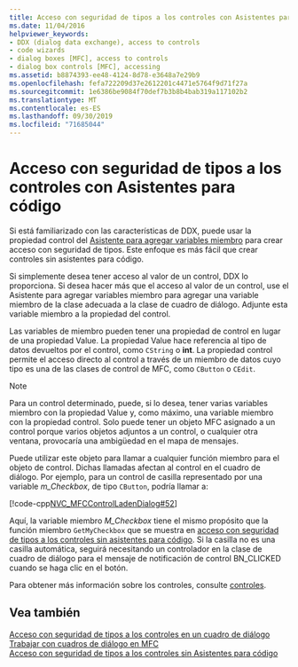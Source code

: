 ```yaml
---
title: Acceso con seguridad de tipos a los controles con Asistentes para código
ms.date: 11/04/2016
helpviewer_keywords:
- DDX (dialog data exchange), access to controls
- code wizards
- dialog boxes [MFC], access to controls
- dialog box controls [MFC], accessing
ms.assetid: b8874393-ee48-4124-8d78-e3648a7e29b9
ms.openlocfilehash: fefa722209d37e2612201c4471e5764f9d71f27a
ms.sourcegitcommit: 1e6386be9084f70def7b3b8b4bab319a117102b2
ms.translationtype: MT
ms.contentlocale: es-ES
ms.lasthandoff: 09/30/2019
ms.locfileid: "71685044"
---
```

# <a name="type-safe-access-to-controls-with-code-wizards"></a>Acceso con seguridad de tipos a los controles con Asistentes para código

Si está familiarizado con las características de DDX, puede usar la propiedad control del [Asistente para agregar variables miembro](../ide/add-member-variable-wizard.md) para crear acceso con seguridad de tipos. Este enfoque es más fácil que crear controles sin asistentes para código.

Si simplemente desea tener acceso al valor de un control, DDX lo proporciona. Si desea hacer más que el acceso al valor de un control, use el Asistente para agregar variables miembro para agregar una variable miembro de la clase adecuada a la clase de cuadro de diálogo. Adjunte esta variable miembro a la propiedad del control.

Las variables de miembro pueden tener una propiedad de control en lugar de una propiedad Value. La propiedad Value hace referencia al tipo de datos devueltos por el control, como `CString` o **int**. La propiedad control permite el acceso directo al control a través de un miembro de datos cuyo tipo es una de las clases de control de MFC, como `CButton` o `CEdit`.

> [!NOTE]
>  Para un control determinado, puede, si lo desea, tener varias variables miembro con la propiedad Value y, como máximo, una variable miembro con la propiedad control. Solo puede tener un objeto MFC asignado a un control porque varios objetos adjuntos a un control, o cualquier otra ventana, provocaría una ambigüedad en el mapa de mensajes.

Puede utilizar este objeto para llamar a cualquier función miembro para el objeto de control. Dichas llamadas afectan al control en el cuadro de diálogo. Por ejemplo, para un control de casilla representado por una variable *m_Checkbox*, de tipo `CButton`, podría llamar a:

[!code-cpp[NVC_MFCControlLadenDialog#52](../mfc/codesnippet/cpp/type-safe-access-to-controls-with-code-wizards_1.cpp)]

Aquí, la variable miembro *M_Checkbox* tiene el mismo propósito que la función miembro `GetMyCheckbox` que se muestra en [acceso con seguridad de tipos a los controles sin asistentes para código](../mfc/type-safe-access-to-controls-without-code-wizards.md). Si la casilla no es una casilla automática, seguirá necesitando un controlador en la clase de cuadro de diálogo para el mensaje de notificación de control BN_CLICKED cuando se haga clic en el botón.

Para obtener más información sobre los controles, consulte [controles](../mfc/controls-mfc.md).

## <a name="see-also"></a>Vea también

[Acceso con seguridad de tipos a los controles en un cuadro de diálogo](../mfc/type-safe-access-to-controls-in-a-dialog-box.md)<br/>
[Trabajar con cuadros de diálogo en MFC](../mfc/life-cycle-of-a-dialog-box.md)<br/>
[Acceso con seguridad de tipos a los controles sin Asistentes para código](../mfc/type-safe-access-to-controls-without-code-wizards.md)
